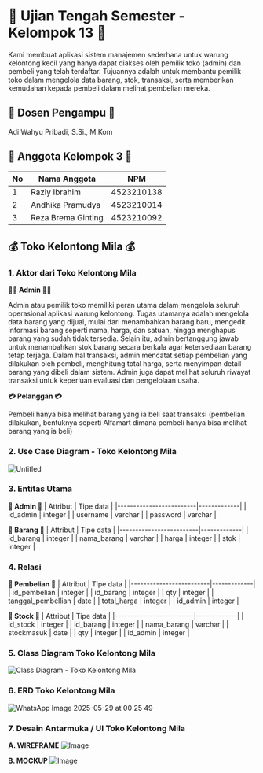 # :bookmark: Ujian Tengah Semester - Kelompok 13 :bookmark:

Kami membuat aplikasi sistem manajemen sederhana untuk warung kelontong kecil yang hanya dapat diakses oleh pemilik toko (admin) dan pembeli yang telah terdaftar. Tujuannya adalah untuk membantu pemilik toko dalam mengelola data barang, stok, transaksi, serta memberikan kemudahan kepada pembeli dalam melihat pembelian mereka.

## :beginner: Dosen Pengampu :beginner:
Adi Wahyu Pribadi, S.Si., M.Kom

## :no_good: Anggota Kelompok 3 :no_good:

| No | Nama Anggota            | NPM         |
|----|-------------------------|-------------|
| 1  | Raziy Ibrahim           | 4523210138  |
| 2  | Andhika Pramudya        | 4523210014  |
| 3  | Reza Brema Ginting      | 4523210092  |


## :moneybag: Toko Kelontong Mila :moneybag:

### 1. Aktor dari Toko Kelontong Mila 
**:guardsman: Admin :guardsman:**

Admin atau pemilik toko memiliki peran utama dalam mengelola seluruh operasional aplikasi warung kelontong. Tugas utamanya adalah mengelola data barang yang dijual, mulai dari menambahkan barang baru, mengedit informasi barang seperti nama, harga, dan satuan, hingga menghapus barang yang sudah tidak tersedia. Selain itu, admin bertanggung jawab untuk menambahkan stok barang secara berkala agar ketersediaan barang tetap terjaga. Dalam hal transaksi, admin mencatat setiap pembelian yang dilakukan oleh pembeli, menghitung total harga, serta menyimpan detail barang yang dibeli dalam sistem. Admin juga dapat melihat seluruh riwayat transaksi untuk keperluan evaluasi dan pengelolaan usaha.

**:credit_card: Pelanggan :credit_card:**

Pembeli hanya bisa melihat barang yang ia beli saat transaksi (pembelian dilakukan, bentuknya seperti Alfamart dimana pembeli hanya bisa melihat barang yang ia beli)

### 2. Use Case Diagram - Toko Kelontong Mila
   
   ![Untitled](https://github.com/user-attachments/assets/fe73780a-5d6a-4f69-a6da-84fbda814806)
  
### 3. Entitas Utama
   **:gift: Admin :gift:**
| Attribut                | Tipe data   |
|-------------------------|-------------|
| id_admin        | integer  |
| username        | varchar  |
| password         | varchar  |


   **:gift: Barang :gift:**
| Attribut                | Tipe data   |
|-------------------------|-------------|
| id_barang           | integer  |
| nama_barang       | varchar  |
| harga      | integer  |
| stok      | integer  |

### 4. Relasi

   **:gift: Pembelian :gift:**
| Attribut                | Tipe data   |
|-------------------------|-------------|
| id_pembelian              | integer  |
| id_barang        | integer  |
| qty        | integer  |
| tanggal_pembellian      | date  |
| total_harga      | integer  |
| id_admin        | integer  |


   **:gift: Stock :gift:**
| Attribut                | Tipe data   |
|-------------------------|-------------|
| id_stock           | integer  |
| id_barang        | integer  |
| nama_barang       | varchar  |
| stockmasuk      | date  |
| qty        | integer  |
| id_admin        | integer  |

### 5. Class Diagram Toko Kelontong Mila
![Class Diagram - Toko Kelontong Mila](https://github.com/user-attachments/assets/16d5e144-239d-4cd8-89b3-6f5efa185770)


### 6. ERD Toko Kelontong Mila
![WhatsApp Image 2025-05-29 at 00 25 49](https://github.com/user-attachments/assets/f5f2f75f-7ee4-4db4-aedd-53d4a9b20556)


   


### 7. Desain Antarmuka / UI Toko Kelontong Mila
   **A. WIREFRAME**
![Image](https://github.com/user-attachments/assets/d90f76e3-c099-4885-a971-b3b6d6bdbe63)

   **B. MOCKUP**
![Image](https://github.com/user-attachments/assets/9161d15d-738d-4d30-8374-56b9f07b4876)


